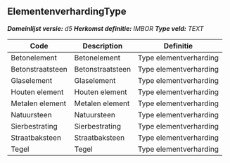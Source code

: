﻿## ElementenverhardingType

*__Domeinlijst versie:__ d5*
*__Herkomst definitie:__ IMBOR*
*__Type veld:__ TEXT*

|__Code__ |__Description__ |__Definitie__	|
|	---	|	---	|   ---	| 
| Betonelement | Betonelement | Type elementverharding |
| Betonstraatsteen | Betonstraatsteen | Type elementverharding |
| Glaselement | Glaselement | Type elementverharding |
| Houten element | Houten element | Type elementverharding |
| Metalen element | Metalen element | Type elementverharding |
| Natuursteen | Natuursteen | Type elementverharding |
| Sierbestrating | Sierbestrating | Type elementverharding |
| Straatbaksteen | Straatbaksteen | Type elementverharding |
| Tegel | Tegel | Type elementverharding |
